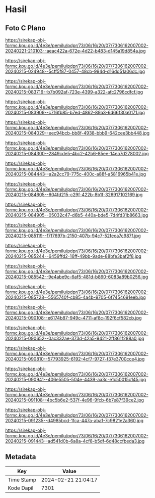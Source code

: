 # Hasil

## Foto C Plano

https://sirekap-obj-formc.kpu.go.id/4e3e/pemilu/pdpr/73/06/16/20/07/7306162007002-20240221-210103--aeac422a-672e-4d22-b483-d145a19d854a.jpg

https://sirekap-obj-formc.kpu.go.id/4e3e/pemilu/pdpr/73/06/16/20/07/7306162007002-20240215-024948--5cff5f87-0457-48cb-994d-d16dd51a06dc.jpg

https://sirekap-obj-formc.kpu.go.id/4e3e/pemilu/pdpr/73/06/16/20/07/7306162007002-20240215-083716--b7b092af-723e-4399-a322-afc2796cdfcf.jpg

https://sirekap-obj-formc.kpu.go.id/4e3e/pemilu/pdpr/73/06/16/20/07/7306162007002-20240215-083909--c716fb85-b7ed-4862-89a3-6d66f30a0171.jpg

https://sirekap-obj-formc.kpu.go.id/4e3e/pemilu/pdpr/73/06/16/20/07/7306162007002-20240215-084029--eec94bcb-bb8f-4938-bbb9-642cee3bb448.jpg

https://sirekap-obj-formc.kpu.go.id/4e3e/pemilu/pdpr/73/06/16/20/07/7306162007002-20240215-084300--2849cde5-4bc2-42b6-85ee-14ea7d278002.jpg

https://sirekap-obj-formc.kpu.go.id/4e3e/pemilu/pdpr/73/06/16/20/07/7306162007002-20240215-084443--a2a2cc79-775c-400c-a88f-a5816965b41e.jpg

https://sirekap-obj-formc.kpu.go.id/4e3e/pemilu/pdpr/73/06/16/20/07/7306162007002-20240215-084605--604fd215-c29f-422b-8b1f-326917102169.jpg

https://sirekap-obj-formc.kpu.go.id/4e3e/pemilu/pdpr/73/06/16/20/07/7306162007002-20240215-084905--05032c47-d6b5-440a-bde5-7d4fd31b8663.jpg

https://sirekap-obj-formc.kpu.go.id/4e3e/pemilu/pdpr/73/06/16/20/07/7306162007002-20240215-085119--f7f7697b-2150-407b-94c7-52feca7c987f.jpg

https://sirekap-obj-formc.kpu.go.id/4e3e/pemilu/pdpr/73/06/16/20/07/7306162007002-20240215-085244--6459ffd2-16ff-49bb-9ade-88bfe3baf2f8.jpg

https://sirekap-obj-formc.kpu.go.id/4e3e/pemilu/pdpr/73/06/16/20/07/7306162007002-20240215-085542--9e4abe9c-6af5-481d-b860-6083a89b0256.jpg

https://sirekap-obj-formc.kpu.go.id/4e3e/pemilu/pdpr/73/06/16/20/07/7306162007002-20240215-085728--5565740f-cb85-4a4b-9705-6f7454691eeb.jpg

https://sirekap-obj-formc.kpu.go.id/4e3e/pemilu/pdpr/73/06/16/20/07/7306162007002-20240215-090108--e6174b87-949c-4711-af8c-192f6cf582cb.jpg

https://sirekap-obj-formc.kpu.go.id/4e3e/pemilu/pdpr/73/06/16/20/07/7306162007002-20240215-090652--0ac332ae-373d-42a5-9421-2ff861f288a0.jpg

https://sirekap-obj-formc.kpu.go.id/4e3e/pemilu/pdpr/73/06/16/20/07/7306162007002-20240215-090810--57793925-6192-4cf7-9727-f37e3700cce4.jpg

https://sirekap-obj-formc.kpu.go.id/4e3e/pemilu/pdpr/73/06/16/20/07/7306162007002-20240215-090941--406e5505-504e-4439-aa3c-e1c50015c145.jpg

https://sirekap-obj-formc.kpu.go.id/4e3e/pemilu/pdpr/73/06/16/20/07/7306162007002-20240215-091108--4bc5b6e2-537f-4e96-9fcb-6b7e87f39ce2.jpg

https://sirekap-obj-formc.kpu.go.id/4e3e/pemilu/pdpr/73/06/16/20/07/7306162007002-20240215-091235--d4985bcd-1fca-447a-aba1-7c9821e2a360.jpg

https://sirekap-obj-formc.kpu.go.id/4e3e/pemilu/pdpr/73/06/16/20/07/7306162007002-20240215-091443--ad541d0b-6a8a-4cf8-b5df-6d48ccfbeda3.jpg


## Metadata

| Key        | Value               |
| ---------- | ------------------- |
| Time Stamp | 2024-02-21 21:04:17 |
| Kode Dapil | 7301                |



